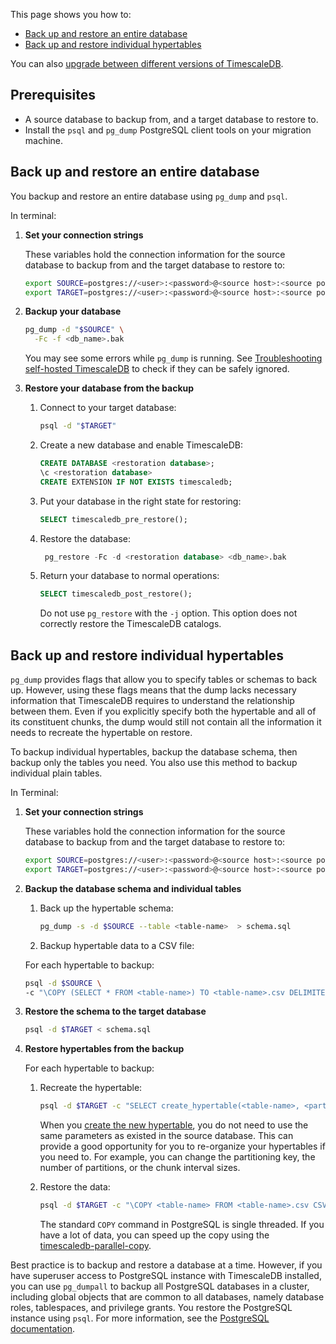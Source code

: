 
This page shows you how to:

- [Back up and restore an entire database][backup-entire-database]
- [Back up and restore individual hypertables][backup-individual-tables]

You can also [upgrade between different versions of TimescaleDB][timescaledb-upgrade]. 

## Prerequisites

- A source database to backup from, and a target database to restore to.
- Install the `psql` and `pg_dump` PostgreSQL client tools on your migration machine.

## Back up and restore an entire database

You backup and restore an entire database using `pg_dump` and `psql`.  

<Procedure>

In terminal:

1. **Set your connection strings**

   These variables hold the connection information for the source database to backup from and
   the target database to restore to:

   ```bash
   export SOURCE=postgres://<user>:<password>@<source host>:<source port>/<db_name>
   export TARGET=postgres://<user>:<password>@<source host>:<source port>
   ```

1. **Backup your database**

   ```bash
   pg_dump -d "$SOURCE" \
     -Fc -f <db_name>.bak  
   ```
    You may see some errors while `pg_dump` is running. See [Troubleshooting self-hosted TimescaleDB][troubleshooting]
    to check if they can be safely ignored.

1. **Restore your database from the backup**

   1. Connect to your target database:
      ```bash
      psql -d "$TARGET"
      ```

   1. Create a new database and enable TimescaleDB:

      ```sql
      CREATE DATABASE <restoration database>;
      \c <restoration database>
      CREATE EXTENSION IF NOT EXISTS timescaledb;
      ```
   
   1. Put your database in the right state for restoring:

       ```sql
       SELECT timescaledb_pre_restore();
       ```

   1. Restore the database:

      ```sql
       pg_restore -Fc -d <restoration database> <db_name>.bak
       ```
      
   1. Return your database to normal operations: 

      ```sql
      SELECT timescaledb_post_restore();
      ```
      Do not use `pg_restore` with the `-j` option. This option does not correctly restore the 
      TimescaleDB catalogs.

</Procedure>


## Back up and restore individual hypertables

`pg_dump` provides flags that allow you to specify tables or schemas
to back up. However, using these flags means that the dump lacks necessary
information that TimescaleDB requires to understand the relationship between
them. Even if you explicitly specify both the hypertable and all of its
constituent chunks, the dump would still not contain all the information it
needs to recreate the hypertable on restore.

To backup individual hypertables, backup the database schema, then backup only the tables 
you need. You also use this method to backup individual plain tables.

<procedure>
In Terminal:

1. **Set your connection strings**

   These variables hold the connection information for the source database to backup from and
   the target database to restore to:

   ```bash
   export SOURCE=postgres://<user>:<password>@<source host>:<source port>/<db_name>
   export TARGET=postgres://<user>:<password>@<source host>:<source port>/<db_name>
   ```

1. **Backup the database schema and individual tables**

   1. Back up the hypertable schema:

      ```bash
      pg_dump -s -d $SOURCE --table <table-name>  > schema.sql
      ```

   1.  Backup hypertable data to a CSV file:
   
      For each hypertable to backup:
      ```bash
      psql -d $SOURCE \
      -c "\COPY (SELECT * FROM <table-name>) TO <table-name>.csv DELIMITER ',' CSV"
      ```

1. **Restore the schema to the target database**

    ```bash
    psql -d $TARGET < schema.sql
    ```

1. **Restore hypertables from the backup**

   For each hypertable to backup:
   1.  Recreate the hypertable:

       ```bash
       psql -d $TARGET -c "SELECT create_hypertable(<table-name>, <partition>)"
       ```
       When you [create the new hypertable][create_hypertable], you do not need to use the 
       same parameters as existed in the source database. This
       can provide a good opportunity for you to re-organize your hypertables if
       you need to. For example, you can change the partitioning key, the number of
       partitions, or the chunk interval sizes.

   1.  Restore the data:

       ```bash
       psql -d $TARGET -c "\COPY <table-name> FROM <table-name>.csv CSV"
       ```

       The standard `COPY` command in PostgreSQL is single threaded. If you have a
       lot of data, you can speed up the copy using the [timescaledb-parallel-copy][parallel importer].

</procedure>

Best practice is to backup and restore a database at a time. However, if you have superuser access to 
PostgreSQL instance with TimescaleDB installed, you can use `pg_dumpall` to backup all PostgreSQL databases in a 
cluster, including global objects that are common to all databases, namely database roles, tablespaces,
and privilege grants. You restore the PostgreSQL instance using `psql`. For more information, see the
[PostgreSQL documentation][postgres-docs].


[parallel importer]: https://github.com/timescale/timescaledb-parallel-copy
[pg_dump]: https://www.postgresql.org/docs/current/static/app-pgdump.html
[pg_restore]: https://www.postgresql.org/docs/current/static/app-pgrestore.html
[timescaledb_pre_restore]: /api/:currentVersion:/administration/#timescaledb_pre_restore
[timescaledb_post_restore]: /api/:currentVersion:/administration/#timescaledb_post_restore
[timescaledb-upgrade]: /self-hosted/:currentVersion:/upgrades/
[troubleshooting]: /self-hosted/:currentVersion:/troubleshooting/
[troubleshooting-version-mismatch]: /self-hosted/:currentVersion:/troubleshooting/#versions-are-mismatched-when-dumping-and-restoring-a-database
[postgres-docs]: https://www.postgresql.org/docs/17/backup-dump.html#BACKUP-DUMP-ALL
[backup-entire-database]: /self-hosted/:currentVersion:/backup-and-restore/logical-backup/#back-up-and-restore-an-entire-database
[backup-individual-tables]: /self-hosted/:currentVersion:/backup-and-restore/logical-backup/#back-up-and-restore-individual-hypertables
[create_hypertable]: /api/:currentVersion:/hypertable/create_hypertable/
